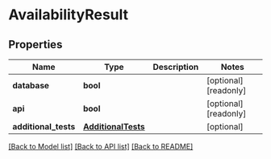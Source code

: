 # AvailabilityResult

## Properties
Name | Type | Description | Notes
------------ | ------------- | ------------- | -------------
**database** | **bool** |  | [optional] [readonly] 
**api** | **bool** |  | [optional] [readonly] 
**additional_tests** | [**AdditionalTests**](AdditionalTests.md) |  | [optional] 

[[Back to Model list]](../README.md#documentation-for-models) [[Back to API list]](../README.md#documentation-for-api-endpoints) [[Back to README]](../README.md)


